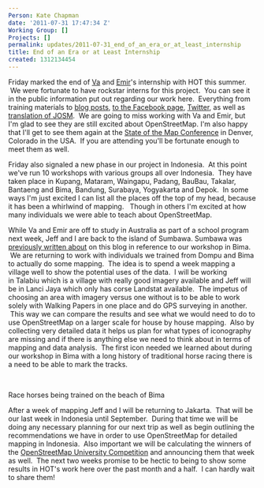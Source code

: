 ```yaml
---
Person: Kate Chapman
date: '2011-07-31 17:47:34 Z'
Working Group: []
Projects: []
permalink: updates/2011-07-31_end_of_an_era_or_at_least_internship
title: End of an Era or at Least Internship
created: 1312134454
---
```

<p>Friday marked the end of <a href="http://twitter.com/justva">Va</a> and <a href="http://twitter.com/emirhartato">Emir</a>'s internship with HOT this summer. &nbsp;We were fortunate to have rockstar interns for this project. &nbsp;You can see it in the public information put out regarding our work here. &nbsp;Everything from training materials to <a href="http://hot.openstreetmap.org/weblog/">blog posts</a>, <a href="http://facebook.com/kompetisiosm">to the Facebook page</a>, <a href="http://twitter.com/osm_id">Twitter</a>, as well as <a href="http://josm.openstreetmap.de/">translation of JOSM</a>. &nbsp;We are going to miss working with Va and Emir, but I'm glad to see they are still excited about OpenStreetMap. I'm also happy that I'll get to see them again at the <a href="http://stateofthemap.org/">State of the Map Conference</a> in Denver, Colorado in the USA. &nbsp;If you are attending you'll be fortunate enough to meet them as well.</p><p>Friday also signaled a new phase in our project in Indonesia. &nbsp;At this point we've run 10 workshops with various groups all over Indonesia. &nbsp;They have taken place in Kupang, Mataram, Waingapu, Padang, BauBau, Takalar, Bantaeng and Bima, Bandung, Surabaya,&nbsp;Yogyakarta and Depok. &nbsp;In some ways I'm just excited I can list all the places off the top of my head, because it has been a whirlwind of mapping. &nbsp; Though in others I'm excited at how many individuals we were able to teach about OpenStreetMap.</p><p>While Va and Emir are off to study in Australia as part of a school program next week, Jeff and I are back to the island of&nbsp;Sumbawa. Sumbawa was <a href="http://hot.openstreetmap.org/weblog/2011/07/hot-in-sumbawa-indonesia/">previously written about</a> on this blog in reference to our workshop in Bima. &nbsp;We are returning to work with individuals we trained from Dompu and Bima to actually do some mapping. &nbsp;The idea is to spend a week mapping a village well to show the potential uses of the data. &nbsp;I will be working in&nbsp;Talabiu which is a village with really good imagery available and Jeff will be in&nbsp;Lanci Jaya which only has corse Landstat available. &nbsp;The impetus of choosing an area with imagery versus one without is to be able to work solely with Walking Papers in one place and do GPS surveying in another. &nbsp;This way we can compare the results and see what we would need to do to use OpenStreetMap on a larger scale for house by house mapping. &nbsp;Also by collecting very detailed data it helps us plan for what types of iconography are missing and if there is anything else we need to think about in terms of mapping and data analysis. &nbsp;The first icon needed we learned about during our workshop in Bima with a long history of traditional horse racing there is a need to be able to mark the tracks.</p><p>&nbsp;</p><p><img src="/sites/default/files/imagecache/update_content/wp-content/uploads/2011/07/IMG_1158.jpeg" alt="">Race horses being trained on the beach of Bima</p><p style="text-align: left;">After a week of mapping Jeff and I will be returning to Jakarta. &nbsp;That will be our last week in Indonesia until September. &nbsp;During that time we will be doing any necessary planning for our next trip as well as begin outlining the recommendations we have in order to use OpenStreetMap for detailed mapping in Indonesia. &nbsp;Also important we will be&nbsp;calculating&nbsp;the winners of the <a href="http://kompetisiosm.org/">OpenStreetMap University Competition</a> and announcing them that week as well. &nbsp;The next two weeks promise to be hectic to being to show some results in HOT's work here over the past month and a half. &nbsp;I can hardly wait to share them!</p>
